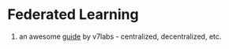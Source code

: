 # Federated Learning

1. an awesome [guide](https://www.v7labs.com/blog/federated-learning-guide) by v7labs - centralized, decentralized, etc.
